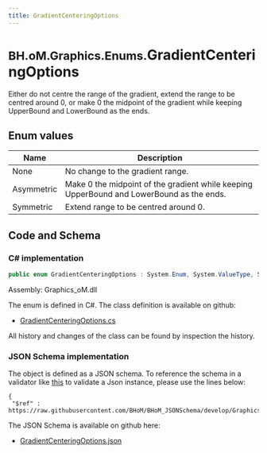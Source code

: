 ```yaml
---
title: GradientCenteringOptions
---
```


# <small>BH.oM.Graphics.Enums.</small>**GradientCenteringOptions**

Either do not centre the range of the gradient, extend the range to be centred around 0, or make 0 the midpoint of the gradient while keeping UpperBound and LowerBound as the ends.

## Enum values

| Name            | Description                                                    |
|-----------------|----------------------------------------------------------------|
| None |  No change to the gradient range.  |
| Asymmetric |  Make 0 the midpoint of the gradient while keeping UpperBound and LowerBound as the ends.  |
| Symmetric |  Extend range to be centred around 0.  |


## Code and Schema

### C# implementation

``` C# title="C#"
public enum GradientCenteringOptions : System.Enum, System.ValueType, System.IComparable, System.ISpanFormattable, System.IFormattable, System.IConvertible
```

Assembly: Graphics_oM.dll

The enum is defined in C#. The class definition is available on github:

- [GradientCenteringOptions.cs](https://github.com/BHoM/BHoM/blob/develop/Graphics_oM/Enums\GradientCenteringOptions.cs)

All history and changes of the class can be found by inspection the history.
### JSON Schema implementation

The object is defined as a JSON schema. To reference the schema in a validator like [this](https://www.jsonschemavalidator.net/) to validate a Json instance, please use the lines below:

``` { .json .copy .select } title="JSON Schema"
{
 "$ref" : https://raw.githubusercontent.com/BHoM/BHoM_JSONSchema/develop/Graphics_oM/Enums/GradientCenteringOptions.json}
```

The JSON Schema is available on github here:

- [GradientCenteringOptions.json](https://github.com/BHoM/BHoM_JSONSchema/blob/develop/Graphics_oM/Enums/GradientCenteringOptions.json)
